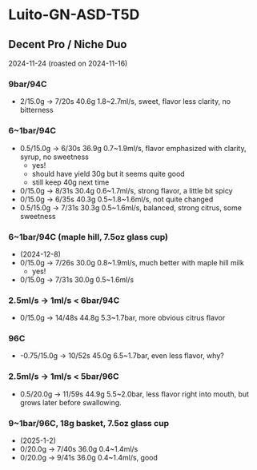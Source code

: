 # Luito-GN-ASD-T5D

## Decent Pro / Niche Duo

2024-11-24 (roasted on 2024-11-16)

### 9bar/94C

- 2/15.0g -> 7/20s 40.6g 1.8\~2.7ml/s, sweet, flavor less clarity, no bitterness

### 6~1bar/94C

- 0.5/15.0g -> 6/30s 36.9g 0.7\~1.9ml/s, flavor emphasized with clarity, syrup, no sweetness
  - yes!
  - should have yield 30g but it seems quite good
  - still keep 40g next time
- 0/15.0g -> 8/31s 30.4g 0.6\~1.7ml/s, strong flavor, a little bit spicy
- 0/15.0g -> 6/35s 40.3g 0.5\~1.8\~1.6ml/s, not quite changed
- 0.5/15.0g -> 7/31s 30.3g 0.5\~1.6ml/s, balanced, strong citrus, some sweetness

### 6~1bar/94C (maple hill, 7.5oz glass cup)

- (2024-12-8)
- 0/15.0g -> 7/26s 30.0g 0.8\~1.9ml/s, much better with maple hill milk
  - yes!
- 0/15.0g -> 7/31s 30.0g 0.5\~1.6ml/s

### 2.5ml/s -> 1ml/s < 6bar/94C

- 0/15.0g -> 14/48s 44.8g 5.3\~1.7bar, more obvious citrus flavor

### 96C

- -0.75/15.0g -> 10/52s 45.0g 6.5\~1.7bar, even less flavor, why?

### 2.5ml/s -> 1ml/s < 5bar/96C

- 0.5/20.0g -> 11/59s 44.9g 5.5\~2.0bar, less flavor right into mouth, but grows later before swallowing.

### 9~1bar/96C, 18g basket, 7.5oz glass cup

- (2025-1-2)
- 0/20.0g -> 7/40s 36.0g 0.4\~1.4ml/s
- 0/20.0g -> 9/41s 36.0g 0.4\~1.4ml/s, good
